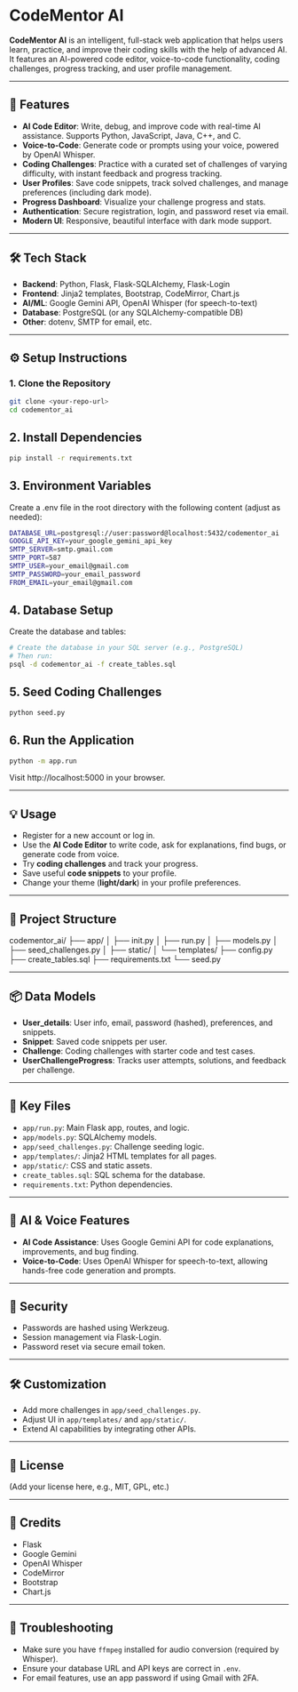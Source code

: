 # CodeMentor AI

**CodeMentor AI** is an intelligent, full-stack web application that helps users learn, practice, and improve their coding skills with the help of advanced AI. It features an AI-powered code editor, voice-to-code functionality, coding challenges, progress tracking, and user profile management.

---

## 🚀 Features

- **AI Code Editor**: Write, debug, and improve code with real-time AI assistance. Supports Python, JavaScript, Java, C++, and C.
- **Voice-to-Code**: Generate code or prompts using your voice, powered by OpenAI Whisper.
- **Coding Challenges**: Practice with a curated set of challenges of varying difficulty, with instant feedback and progress tracking.
- **User Profiles**: Save code snippets, track solved challenges, and manage preferences (including dark mode).
- **Progress Dashboard**: Visualize your challenge progress and stats.
- **Authentication**: Secure registration, login, and password reset via email.
- **Modern UI**: Responsive, beautiful interface with dark mode support.

---

## 🛠 Tech Stack

- **Backend**: Python, Flask, Flask-SQLAlchemy, Flask-Login
- **Frontend**: Jinja2 templates, Bootstrap, CodeMirror, Chart.js
- **AI/ML**: Google Gemini API, OpenAI Whisper (for speech-to-text)
- **Database**: PostgreSQL (or any SQLAlchemy-compatible DB)
- **Other**: dotenv, SMTP for email, etc.

---

## ⚙️ Setup Instructions

### 1. Clone the Repository

```bash
git clone <your-repo-url>
cd codementor_ai
```
## 2. Install Dependencies

```bash
pip install -r requirements.txt
```
## 3. Environment Variables
Create a .env file in the root directory with the following content (adjust as needed):

```bash
DATABASE_URL=postgresql://user:password@localhost:5432/codementor_ai
GOOGLE_API_KEY=your_google_gemini_api_key
SMTP_SERVER=smtp.gmail.com
SMTP_PORT=587
SMTP_USER=your_email@gmail.com
SMTP_PASSWORD=your_email_password
FROM_EMAIL=your_email@gmail.com
```
## 4. Database Setup
Create the database and tables:
```bash
# Create the database in your SQL server (e.g., PostgreSQL)
# Then run:
psql -d codementor_ai -f create_tables.sql
```
## 5. Seed Coding Challenges
```bash
python seed.py
```
## 6. Run the Application
```bash
python -m app.run
```
Visit http://localhost:5000 in your browser.

---

## 💡 Usage

- Register for a new account or log in.
- Use the **AI Code Editor** to write code, ask for explanations, find bugs, or generate code from voice.
- Try **coding challenges** and track your progress.
- Save useful **code snippets** to your profile.
- Change your theme (**light/dark**) in your profile preferences.

---

## 🧱 Project Structure
codementor_ai/
├── app/
│ ├── init.py
│ ├── run.py
│ ├── models.py
│ ├── seed_challenges.py
│ ├── static/
│ └── templates/
├── config.py
├── create_tables.sql
├── requirements.txt
└── seed.py

---

## 📦 Data Models

- **User_details**: User info, email, password (hashed), preferences, and snippets.
- **Snippet**: Saved code snippets per user.
- **Challenge**: Coding challenges with starter code and test cases.
- **UserChallengeProgress**: Tracks user attempts, solutions, and feedback per challenge.

---

## 🔑 Key Files

- `app/run.py`: Main Flask app, routes, and logic.
- `app/models.py`: SQLAlchemy models.
- `app/seed_challenges.py`: Challenge seeding logic.
- `app/templates/`: Jinja2 HTML templates for all pages.
- `app/static/`: CSS and static assets.
- `create_tables.sql`: SQL schema for the database.
- `requirements.txt`: Python dependencies.

---

## 🤖 AI & Voice Features

- **AI Code Assistance**: Uses Google Gemini API for code explanations, improvements, and bug finding.
- **Voice-to-Code**: Uses OpenAI Whisper for speech-to-text, allowing hands-free code generation and prompts.

---

## 🔐 Security

- Passwords are hashed using Werkzeug.
- Session management via Flask-Login.
- Password reset via secure email token.

---

## 🛠 Customization

- Add more challenges in `app/seed_challenges.py`.
- Adjust UI in `app/templates/` and `app/static/`.
- Extend AI capabilities by integrating other APIs.

---

## 📄 License

(Add your license here, e.g., MIT, GPL, etc.)

---

## 🙏 Credits

- Flask  
- Google Gemini  
- OpenAI Whisper  
- CodeMirror  
- Bootstrap  
- Chart.js

---

## 🐛 Troubleshooting

- Make sure you have `ffmpeg` installed for audio conversion (required by Whisper).
- Ensure your database URL and API keys are correct in `.env`.
- For email features, use an app password if using Gmail with 2FA.


